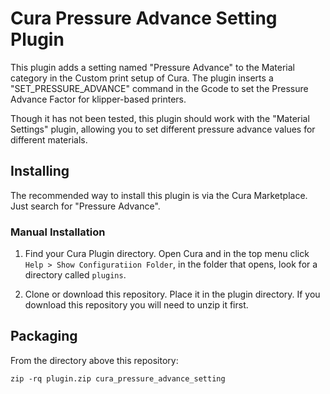 # Cura Pressure Advance Setting Plugin

This plugin adds a setting named "Pressure Advance" to the Material category in the Custom print setup of Cura. The plugin inserts a "SET_PRESSURE_ADVANCE" command in the Gcode to set the Pressure Advance Factor for klipper-based printers.

Though it has not been tested, this plugin should work with the "Material Settings" plugin, allowing you to set different pressure advance values for different materials.

## Installing

The recommended way to install this plugin is via the Cura Marketplace. Just search for "Pressure Advance".

### Manual Installation

1. Find your Cura Plugin directory. Open Cura and in the top menu click `Help > Show Configuratiion Folder`, in the folder that opens, look for a directory called `plugins`.

2. Clone or download this repository. Place it in the plugin directory. If you download this repository you will need to unzip it first.

## Packaging

From the directory above this repository:

```
zip -rq plugin.zip cura_pressure_advance_setting
```
